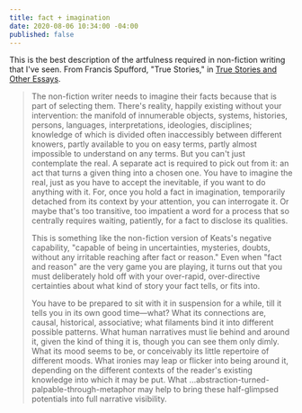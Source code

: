```yaml
---
title: fact + imagination
date: 2020-08-06 10:34:00 -04:00
published: false
---
```


This is the best description of the artfulness required in non-fiction writing that I've seen. From Francis Spufford, "True Stories," in [True Stories and Other Essays](https://bookshop.org/books/true-stories-and-other-essays/9780300246667).

>The non-fiction writer needs to imagine their facts because that is part of selecting them. There's reality, happily existing without your intervention: the manifold of innumerable objects, systems, histories, persons, languages, interpretations, ideologies, disciplines; knowledge of which is divided often inaccessibly between different knowers, partly available to you on easy terms, partly almost impossible to understand on any terms. But you can't just contemplate the real. A separate act is required to pick out from it: an act that turns a given thing into a chosen one. You have to imagine the real, just as you have to accept the inevitable, if you want to do anything with it. For, once you hold a fact in imagination, temporarily detached from its context by your attention, you can interrogate it. Or maybe that's too transitive, too impatient a word for a process that so centrally requires waiting, patiently, for a fact to disclose its qualities.
>
>This is something like the non-fiction version of Keats's negative capability, "capable of being in uncertainties, mysteries, doubts, without any irritable reaching after fact or reason." Even when "fact and reason" are the very game you are playing, it turns out that you must deliberately hold off with your over-rapid, over-directive certainties about what kind of story your fact tells, or fits into.
>
>You have to be prepared to sit with it in suspension for a while, till it tells you in its own good time—what? What its connections are, causal, historical, associative; what filaments bind it into different possible patterns. What human narratives must lie behind and around it, given the kind of thing it is, though you can see them only dimly. What its mood seems to be, or conceivably its little repertoire of different moods. What ironies may leap or flicker into being around it, depending on the different contexts of the reader's existing knowledge into which it may be put. What ...abstraction-turned-palpable-through-metaphor may help to bring these half-glimpsed potentials into full narrative visibility.